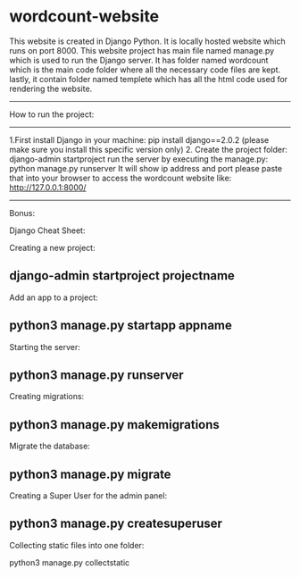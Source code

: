 # wordcount-website
This website is created in Django Python. It is locally hosted website which runs on port 8000. 
This website project has main file named manage.py which is used to run the Django server. It has folder named wordcount
which is the main code folder where all the necessary code files are kept. lastly, it contain folder named templete which has
all the html code used for rendering the website.
**********************************************************
How to run the project:
**********************************************************

1.First install Django in your machine:
pip install django==2.0.2 (please make sure you install this specific version only)
2. Create the project folder:
django-admin startproject <folder name>
run the server by executing the manage.py:
python manage.py runserver
It will show ip address and port please paste that into your browser to access the wordcount website like:
http://127.0.0.1:8000/

******************************************************************************************************************************

Bonus:

Django Cheat Sheet:

Creating a new project:

django-admin startproject projectname
-------------------------------------
Add an app to a project:

python3 manage.py startapp appname
------------------------------------
Starting the server:

python3 manage.py runserver
-----------------------------------
Creating migrations:

python3 manage.py makemigrations
-----------------------------------
Migrate the database:

python3 manage.py migrate
----------------------------------------
Creating a Super User for the admin panel:

python3 manage.py createsuperuser
-----------------------------------------
Collecting static files into one folder:

python3 manage.py collectstatic
